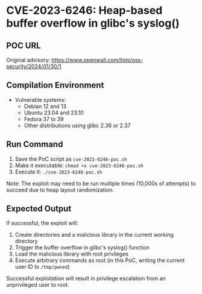 # CVE-2023-6246: Heap-based buffer overflow in glibc's syslog()

## POC URL
Original advisory: https://www.openwall.com/lists/oss-security/2024/01/30/1

## Compilation Environment
- Vulnerable systems:
  - Debian 12 and 13
  - Ubuntu 23.04 and 23.10
  - Fedora 37 to 39
  - Other distributions using glibc 2.36 or 2.37

## Run Command
1. Save the PoC script as `cve-2023-6246-poc.sh`
2. Make it executable: `chmod +x cve-2023-6246-poc.sh`
3. Execute it: `./cve-2023-6246-poc.sh`

Note: The exploit may need to be run multiple times (10,000s of attempts) to succeed due to heap layout randomization.

## Expected Output
If successful, the exploit will:
1. Create directories and a malicious library in the current working directory
2. Trigger the buffer overflow in glibc's syslog() function
3. Load the malicious library with root privileges
4. Execute arbitrary commands as root (in this PoC, writing the current user ID to `/tmp/pwned`)

Successful exploitation will result in privilege escalation from an unprivileged user to root.